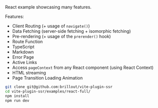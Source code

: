React example showcasing many features.

Features:

- Client Routing (+ usage of `navigate()`)
- Data Fetching (server-side fetching + isomorphic fetching)
- Pre-rendering (+ usage of the `prerender()` hook)
- Route Function
- TypeScript
- Markdown
- Error Page
- Active Links
- Access `pageContext` from any React component (using React Context)
- HTML streaming
- Page Transition Loading Animation

```bash
git clone git@github.com:brillout/vite-plugin-ssr
cd vite-plugin-ssr/examples/react-full/
npm install
npm run dev
```
